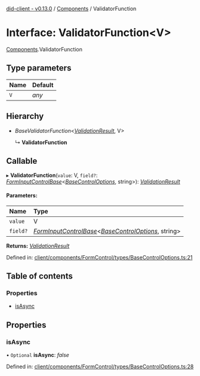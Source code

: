 [did-client - v0.13.0](../README.md) / [Components](../modules/components.md) / ValidatorFunction

# Interface: ValidatorFunction<V\>

[Components](../modules/components.md).ValidatorFunction

## Type parameters

Name | Default |
:------ | :------ |
`V` | *any* |

## Hierarchy

* *BaseValidatorFunction*<[*ValidationResult*](../modules/components.md#validationresult), V\>

  ↳ **ValidatorFunction**

## Callable

▸ **ValidatorFunction**(`value`: V, `field?`: [*FormInputControlBase*](components.forminputcontrolbase.md)<[*BaseControlOptions*](../modules/components.md#basecontroloptions), string\>): [*ValidationResult*](../modules/components.md#validationresult)

#### Parameters:

Name | Type |
:------ | :------ |
`value` | V |
`field?` | [*FormInputControlBase*](components.forminputcontrolbase.md)<[*BaseControlOptions*](../modules/components.md#basecontroloptions), string\> |

**Returns:** [*ValidationResult*](../modules/components.md#validationresult)

Defined in: [client/components/FormControl/types/BaseControlOptions.ts:21](https://github.com/Puzzlepart/did/blob/dev/client/components/FormControl/types/BaseControlOptions.ts#L21)

## Table of contents

### Properties

- [isAsync](components.validatorfunction.md#isasync)

## Properties

### isAsync

• `Optional` **isAsync**: *false*

Defined in: [client/components/FormControl/types/BaseControlOptions.ts:28](https://github.com/Puzzlepart/did/blob/dev/client/components/FormControl/types/BaseControlOptions.ts#L28)
